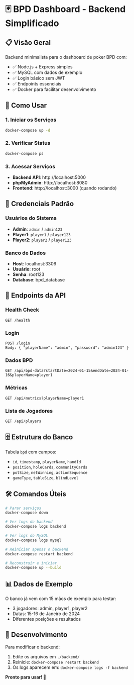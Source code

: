 # 🃏 BPD Dashboard - Backend Simplificado

## 📋 Visão Geral

Backend minimalista para o dashboard de poker BPD com:
- ✅ Node.js + Express simples
- ✅ MySQL com dados de exemplo
- ✅ Login básico sem JWT
- ✅ Endpoints essenciais
- ✅ Docker para facilitar desenvolvimento

## 🚀 Como Usar

### 1. Iniciar os Serviços
```bash
docker-compose up -d
```

### 2. Verificar Status
```bash
docker-compose ps
```

### 3. Acessar Serviços
- **Backend API**: http://localhost:5000
- **phpMyAdmin**: http://localhost:8080
- **Frontend**: http://localhost:3000 (quando rodando)

## 🔐 Credenciais Padrão

### Usuários do Sistema
- **Admin**: `admin` / `admin123`
- **Player1**: `player1` / `player123`
- **Player2**: `player2` / `player123`

### Banco de Dados
- **Host**: localhost:3306
- **Usuário**: root
- **Senha**: root123
- **Database**: bpd_database

## 📡 Endpoints da API

### Health Check
```
GET /health
```

### Login
```
POST /login
Body: { "playerName": "admin", "password": "admin123" }
```

### Dados BPD
```
GET /api/bpd-data?startDate=2024-01-15&endDate=2024-01-16&playerName=player1
```

### Métricas
```
GET /api/metrics?playerName=player1
```

### Lista de Jogadores
```
GET /api/players
```

## 🗄️ Estrutura do Banco

Tabela `bpd` com campos:
- `id`, `timestamp`, `playerName`, `handId`
- `position`, `holeCards`, `communityCards`
- `potSize`, `netWinning`, `actionSequence`
- `gameType`, `tableSize`, `blindLevel`

## 🛠️ Comandos Úteis

```bash
# Parar serviços
docker-compose down

# Ver logs do backend
docker-compose logs backend

# Ver logs do MySQL
docker-compose logs mysql

# Reiniciar apenas o backend
docker-compose restart backend

# Reconstruir e iniciar
docker-compose up --build
```

## 📊 Dados de Exemplo

O banco já vem com 15 mãos de exemplo para testar:
- 3 jogadores: admin, player1, player2
- Datas: 15-16 de Janeiro de 2024
- Diferentes posições e resultados

## 🔧 Desenvolvimento

Para modificar o backend:
1. Edite os arquivos em `./backend/`
2. Reinicie: `docker-compose restart backend`
3. Os logs aparecem em: `docker-compose logs -f backend`

**Pronto para usar! 🎉**